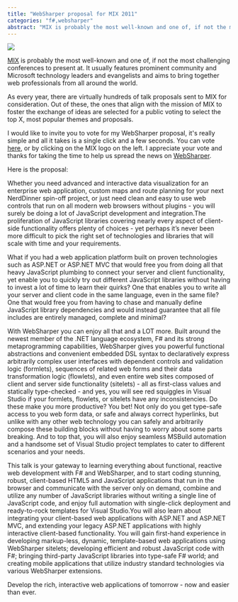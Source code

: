 ```yaml
---
title: "WebSharper proposal for MIX 2011"
categories: "f#,websharper"
abstract: "MIX is probably the most well-known and one of, if not the most challenging conferences to present at. It usually features prominent community and Microsoft technology leaders and evangelists and aims to bring together web professionals from all around the world. [...]"
---
```

<img src="/assets/MIX.gif">

[MIX](http://live.visitmix.com/) is probably the most well-known and one of, if not the most challenging conferences to present at. It usually features prominent community and Microsoft technology leaders and evangelists and aims to bring together web professionals from all around the world.

As every year, there are virtually hundreds of talk proposals sent to MIX for consideration. Out of these, the ones that align with the mission of MIX to foster the exchange of ideas are selected for a public voting to select the top X, most popular themes and proposals.

I would like to invite you to vote for my WebSharper proposal, it's really simple and all it takes is a single click and a few seconds. You can vote [here](http://live.visitmix.com/OpenCall/Vote/Session/66), or by clicking on the MIX logo on the left. I appreciate your vote and thanks for taking the time to help us spread the news on [WebSharper](http://www.websharper.com/).

Here is the proposal:

<quote>Whether you need advanced and interactive data visualization for an enterprise web application, custom maps and route planning for your next NerdDinner spin-off project, or just need clean and easy to use web controls that run on all modern web browsers without plugins - you will surely be doing a lot of JavaScript development and integration.The proliferation of JavaScript libraries covering nearly every aspect of client-side functionality offers plenty of choices - yet perhaps it’s never been more difficult to pick the right set of technologies and libraries that will scale with time and your requirements.

What if you had a web application platform built on proven technologies such as ASP.NET or ASP.NET MVC that would free you from doing all that heavy JavaScript plumbing to connect your server and client functionality, yet enable you to quickly try out different JavaScript libraries without having to invest a lot of time to learn their quirks? One that enables you to write all your server and client code in the same language, even in the same file? One that would free you from having to chase and manually define JavaScript library dependencies and would instead guarantee that all file includes are entirely managed, complete and minimal?

With WebSharper you can enjoy all that and a LOT more. Built around the newest member of the .NET language ecosystem, F# and its strong metaprogramming capabilities, WebSharper gives you powerful functional abstractions and convenient embedded DSL syntax to declaratively express arbitrarily complex user interfaces with dependent controls and validation logic (formlets), sequences of related web forms and their data transformation logic (flowlets), and even entire web sites composed of client and server side functionality (sitelets) - all as first-class values and statically type-checked - and yes, you will see red squiggles in Visual Studio if your formlets, flowlets, or sitelets have any inconsistencies. Do these make you more productive? You bet! Not only do you get type-safe access to you web form data, or safe and always correct hyperlinks, but unlike with any other web technology you can safely and arbitrarily compose these building blocks without having to worry about some parts breaking. And to top that, you will also enjoy seamless MSBuild automation and a handsome set of Visual Studio project templates to cater to different scenarios and your needs.

This talk is your gateway to learning everything about functional, reactive web development with F# and WebSharper, and to start coding stunning, robust, client-based HTML5 and JavaScript applications that run in the browser and communicate with the server only on demand, combine and utilize any number of JavaScript libraries without writing a single line of JavaScript code, and enjoy full automation with single-click deployment and ready-to-rock templates for Visual Studio.You will also learn about integrating your client-based web applications with ASP.NET and ASP.NET MVC, and extending your legacy ASP.NET applications with highly interactive client-based functionality. You will gain first-hand experience in developing markup-less, dynamic, template-based web applications using WebSharper sitelets; developing efficient and robust JavaScript code with F#; bringing third-party JavaScript libraries into type-safe F# world; and creating mobile applications that utilize industry standard technologies via various WebSharper extensions.

Develop the rich, interactive web applications of tomorrow - now and easier than ever.
</quote>